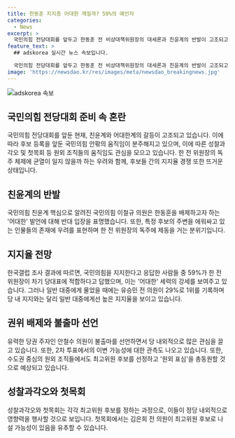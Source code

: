 ```yaml
---
title: 한동훈 지지층 어대한 깨질까? 59%의 예언자
categories:
  - News
excerpt: >
  국민의힘 전당대회를 앞두고 한동훈 전 비상대책위원장의 대세론과 친윤계의 반발이 고조되고 있다. 이철규 의원은 당 대표로 한동훈을 지목하는 발언에 반발하며 당원들의 우려를 표명했다. 한국갤럽 조사에 따르면 당원들의 59%가 한동훈을 차기 당대표에 적합하다고 응답했으나 일반 대중은 유승민 전 의원을 1위로 선호하는 결과도 나왔다. 이와 함께 안철수 의원의 불출마 선언과 원외조직의 후보 정하는 움직임이 관심을 모으고 있다.
feature_text: >
  ## adskorea 실시간 뉴스 속보입니다.

  국민의힘 전당대회를 앞두고 한동훈 전 비상대책위원장의 대세론과 친윤계의 반발이 고조되고 있다. 이철규 의원은 당 대표로 한동훈을 지목하는 발언에 반발하며 당원들의 우려를 표명했다. 한국갤럽 조사에 따르면 당원들의 59%가 한동훈을 차기 당대표에 적합하다고 응답했으나 일반 대중은 유승민 전 의원을 1위로 선호하는 결과도 나왔다. 이와 함께 안철수 의원의 불출마 선언과 원외조직의 후보 정하는 움직임이 관심을 모으고 있다.
image: 'https://newsdao.kr/res/images/meta/newsdao_breakingnews.jpg'
---
```


<p><img src="https://newsdao.kr/res/images/meta/newsdao_breakingnews.jpg" alt="adskorea 속보" /></p>

<h2 data-ke-size="size26">국민의힘 전당대회 준비 속 혼란</h2>

<p data-ke-size="size16">국민의힘 전당대회를 앞둔 현재, 친윤계와 어대한계의 갈등이 고조되고 있습니다. 이에 따라 후보 등록을 앞둔 국민의힘 안팎의 움직임이 분주해지고 있으며, 이에 따른 성찰과각오 및 첫목회 등 원외 조직들의 움직임도 관심을 모으고 있습니다. 한 전 위원장의 독주 체제에 균열이 일지 않을까 하는 우려와 함께, 후보들 간의 지지율 경쟁 또한 뜨거운 상태입니다.</p>

<h2 data-ke-size="size26">친윤계의 반발</h2>

<p data-ke-size="size16">국민의힘 친윤계 핵심으로 알려진 국민의힘 이철규 의원은 한동훈을 배제하고자 하는 '어대한' 발언에 대해 반대 입장을 표명했습니다. 또한, 특정 후보의 주변을 에워싸고 있는 인물들의 존재에 우려를 표현하며 한 전 위원장의 독주에 제동을 거는 분위기입니다.</p>

<h2 data-ke-size="size26">지지율 전망</h2>

<p data-ke-size="size16">한국갤럽 조사 결과에 따르면, 국민의힘을 지지한다고 응답한 사람들 중 59%가 한 전 위원장이 차기 당대표에 적합하다고 답했으며, 이는 '어대한' 세력의 강세를 보여주고 있습니다. 그러나 일반 대중에게 물었을 때에는 유승민 전 의원이 29%로 1위를 기록하며 당 내 지지와는 달리 일반 대중에게선 높은 지지율을 보이고 있습니다.</p>

<h2 data-ke-size="size26">권위 배제와 불출마 선언</h2>

<p data-ke-size="size16">유력한 당권 주자인 안철수 의원이 불출마를 선언하면서 당 내외적으로 많은 관심을 끌고 있습니다. 또한, 2차 투표에서의 이변 가능성에 대한 관측도 나오고 있습니다. 또한, 수도권 중심의 원외 조직들에서도 최고위원 후보를 선정하고 '원외 표심'을 총동원할 것으로 예상되고 있습니다.</p>

<h2 data-ke-size="size26">성찰과각오와 첫목회</h2>

<p data-ke-size="size16">성찰과각오와 첫목회는 각각 최고위원 후보를 정하는 과정으로, 이들이 정당 내외적으로 영향력을 행사할 것으로 보입니다. 첫목회에서는 김은희 전 의원이 최고위원 후보로 나설 가능성이 있음을 유추할 수 있습니다.</p>

